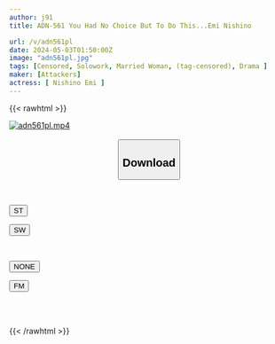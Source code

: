 ```yaml
---
author: j91
title: ADN-561 You Had No Choice But To Do This...Emi Nishino

url: /v/adn561pl
date: 2024-05-03T01:50:00Z
image: "adn561pl.jpg"
tags: [Censored, Solowork, Married Woman, (tag-censored), Drama	]
maker: [Attackers]
actress: [ Nishino Emi ]
---
```



{{< rawhtml >}}

<div class="video" data-videoid="rJxbRmQ1Y4Ibm3v">
    <a href="javascript:;">
        <img src="/v/adn561pl/adn561pl.jpg" width="WIDTH" height="HEIGHT" alt="adn561pl.mp4" loading="lazy">
    </a>
</div>

<script type="text/javascript" src="https://j91.asia/asset/on-demand-st.js"></script>

<br>
  <link rel="stylesheet" href="https://j91.asia/asset/bs5.css">
  
  <center>
  <button class="btn btn-primary" type="button" data-bs-toggle="collapse" data-bs-target=".multi-collapse" aria-expanded="false" aria-controls="multiCollapseExample1 multiCollapseExample2"><h2>Download</h2></button></center>
</p>
<div class="row">
  <div class="col">
    <div class="collapse multi-collapse" id="multiCollapseExample1">
      <div class="card card-body">
	      	      <br>
<div class="buttons">  
<p><a href="https://streamtape.to/v/rJxbRmQ1Y4Ibm3v" target="_blank"><button class="btn-hover color-3"><i class="fa fa-download"></i> ST</button></a></p>
<p><a href="https://asnwish.com/mn8yyti5g0zd" target="_blank"><button class="btn-hover color-2"><i class="fa fa-download"></i> SW</button></a></p></div>
    </div>
  </div>
</div>
  <div class="col">
    <div class="collapse multi-collapse" id="multiCollapseExample2">
      <div class="card card-body">
	      <br>
<div class="buttons">
<p><a href="javascript:;"><button class="btn-hover color-9"><i class="fa fa-download"></i> NONE</button></a></p>
<p><a href="https://filemoon.sx/d/1cgtjoo05bvx"><button class="btn-hover color-8"><i class="fa fa-download"></i> FM</button></a></p></div>
<br><br>
      </div>
    </div>
  </div>
</div>

{{< /rawhtml >}}